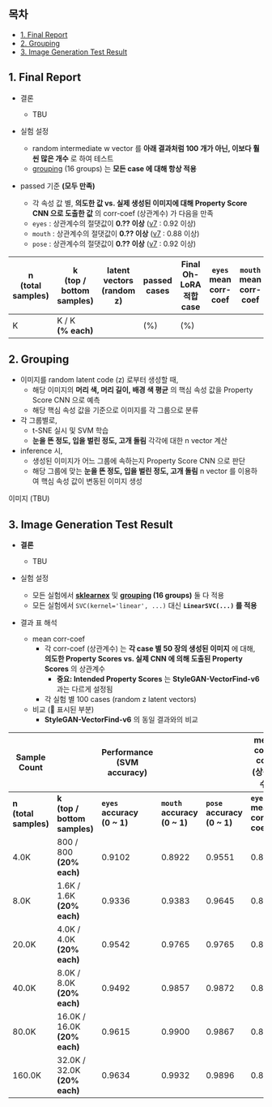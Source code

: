 ## 목차

* [1. Final Report](#1-final-report)
* [2. Grouping](#2-grouping)
* [3. Image Generation Test Result](#3-image-generation-test-result)

## 1. Final Report

* 결론
  * TBU

* 실험 설정
  * random intermediate w vector 를 **아래 결과처럼 100 개가 아닌, 이보다 훨씬 많은 개수** 로 하여 테스트
  * [grouping](#2-grouping) (16 groups) 는 **모든 case 에 대해 항상 적용**

* passed 기준 **(모두 만족)**
  * 각 속성 값 별, **의도한 값 vs. 실제 생성된 이미지에 대해 Property Score CNN 으로 도출한 값** 의 corr-coef (상관계수) 가 다음을 만족 
  * ```eyes``` : 상관계수의 절댓값이 **0.?? 이상** ([v7](../../../2025_05_02_OhLoRA_v2/stylegan/stylegan_vectorfind_v7/svm_train_report/img_generation_test_result.md) : 0.92 이상)
  * ```mouth``` : 상관계수의 절댓값이 **0.?? 이상** ([v7](../../../2025_05_02_OhLoRA_v2/stylegan/stylegan_vectorfind_v7/svm_train_report/img_generation_test_result.md) : 0.88 이상)
  * ```pose``` : 상관계수의 절댓값이 **0.?? 이상** ([v7](../../../2025_05_02_OhLoRA_v2/stylegan/stylegan_vectorfind_v7/svm_train_report/img_generation_test_result.md) : 0.92 이상)

| n<br>(total samples) | k<br>(top / bottom samples) | latent vectors<br>(random z) | passed cases | Final Oh-LoRA 적합 case | ```eyes``` mean corr-coef | ```mouth``` mean corr-coef | ```pose``` mean corr-coef | details<br>(csv)                                           |
|----------------------|-----------------------------|------------------------------|--------------|-----------------------|---------------------------|----------------------------|---------------------------|------------------------------------------------------------|
| K                    | K / K<br>**(% each)**       |                              | (%)          | (%)                   |                           |                            |                           | [test_result.csv](image_generation_report/test_result.csv) |

## 2. Grouping

* 이미지를 random latent code (z) 로부터 생성할 때,
  * 해당 이미지의 **머리 색, 머리 길이, 배경 색 평균** 의 핵심 속성 값을 Property Score CNN 으로 예측
  * 해당 핵심 속성 값을 기준으로 이미지를 각 그룹으로 분류
* 각 그룹별로,
  * t-SNE 실시 및 SVM 학습
  * **눈을 뜬 정도, 입을 벌린 정도, 고개 돌림** 각각에 대한 n vector 계산
* inference 시,
  * 생성된 이미지가 어느 그룹에 속하는지 Property Score CNN 으로 판단
  * 해당 그룹에 맞는 **눈을 뜬 정도, 입을 벌린 정도, 고개 돌림** n vector 를 이용하여 핵심 속성 값이 변동된 이미지 생성

이미지 (TBU)

## 3. Image Generation Test Result

* **결론**
  * TBU

* 실험 설정
  * 모든 실험에서 **[sklearnex](https://medium.com/intel-analytics-software/from-hours-to-minutes-600x-faster-svm-647f904c31ae)** 및 **[grouping](#2-grouping) (16 groups)** 둘 다 적용
  * 모든 실험에서 ```SVC(kernel='linear', ...)``` 대신 **```LinearSVC(...)``` 를 적용**

* 결과 표 해석
  * mean corr-coef
    * 각 corr-coef (상관계수) 는 **각 case 별 50 장의 생성된 이미지** 에 대해, **의도한 Property Scores vs. 실제 CNN 에 의해 도출된 Property Scores** 의 상관계수
      * **중요: Intended Property Scores** 는 **StyleGAN-VectorFind-v6** 과는 다르게 설정됨
    * 각 실험 별 100 cases (random z latent vectors)
  * 비교 (🔺 표시된 부분)
    * **StyleGAN-VectorFind-v6** 의 동일 결과와의 비교

| Sample Count             |                                 | Performance<br>(SVM accuracy)      |                                     |                                    | mean corr-coef<br>(상관계수)      |                                |                               |           |
|--------------------------|---------------------------------|------------------------------------|-------------------------------------|------------------------------------|-------------------------------|--------------------------------|-------------------------------|-----------|
| **n<br>(total samples)** | **k<br>(top / bottom samples)** | **```eyes``` accuracy<br>(0 ~ 1)** | **```mouth``` accuracy<br>(0 ~ 1)** | **```pose``` accuracy<br>(0 ~ 1)** | **```eyes``` mean corr-coef** | **```mouth``` mean corr-coef** | **```pose``` mean corr-coef** | **total** |
| 4.0K                     | 800 / 800<br>**(20% each)**     | 0.9102                             | 0.8922                              | 0.9551                             | 0.8455                        | 0.8122                         | 0.8742                        | 2.5319    |
| 8.0K                     | 1.6K / 1.6K<br>**(20% each)**   | 0.9336                             | 0.9383                              | 0.9645                             | 0.8662                        | 0.8205                         | 0.8803                        | 2.5670    |
| 20.0K                    | 4.0K / 4.0K<br>**(20% each)**   | 0.9542                             | 0.9765                              | 0.9765                             | 0.8560                        | 0.8221                         | 0.8891                        | 2.5672    |
| 40.0K                    | 8.0K / 8.0K<br>**(20% each)**   | 0.9492                             | 0.9857                              | 0.9872                             | 0.8680                        | 0.8362                         | 0.8911                        | 2.5953    |
| 80.0K                    | 16.0K / 16.0K<br>**(20% each)** | 0.9615                             | 0.9900                              | 0.9867                             | 0.8663                        | 0.8309                         | 0.8737                        | 2.5709    |
| 160.0K                   | 32.0K / 32.0K<br>**(20% each)** | 0.9634                             | 0.9932                              | 0.9896                             | 0.8881                        | 0.8483                         | 0.8815                        | 2.6179    |